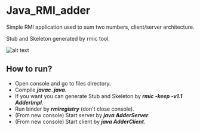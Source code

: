 # Java_RMI_adder
Simple RMI application used to sum two numbers, client/server architecture.

Stub and Skeleton generated by rmic tool.

![alt text](https://github.com/iulianoroberto/Java_RMI_adder/blob/main/RunTime.PNG)

## How to run?
- Open console and go to files directory.
- Compile ***javac .java***.
- If you want you can generate Stub and Skeleton by ***rmic -keep -v1.1 AdderImpl***.
- Run binder by ***rmiregistry*** (don't close console).
- (From new console) Start server by ***java AdderServer***.
- (From new console) Start client by ***java AdderClient***.
